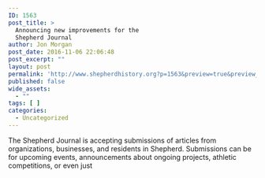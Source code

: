 ```yaml
---
ID: 1563
post_title: >
  Announcing new improvements for the
  Shepherd Journal
author: Jon Morgan
post_date: 2016-11-06 22:06:48
post_excerpt: ""
layout: post
permalink: 'http://www.shepherdhistory.org?p=1563&preview=true&preview_id=1563'
published: false
wide_assets:
  - ""
tags: [ ]
categories:
  - Uncategorized
---
```

The Shepherd Journal is accepting submissions of articles from organizations, businesses, and residents in Shepherd. Submissions can be for upcoming events, announcements about ongoing projects, athletic competitions, or even just